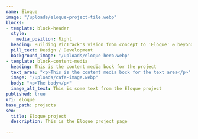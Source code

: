 ```yaml
---
name: Eloque
image: "/uploads/eloque-project-tile.webp"
blocks:
- template: block-header
  style:
    media_position: Right
  heading: Building VicTrack's vision from concept to 'Eloque' & beyond!
  pill_text: Design / Development
  background_image: "/uploads/eloque-hero.webp"
- template: block-content-media
  heading: This is the content media bock for the project
  text_area: "<p>This is the content media bock for the text area</p>"
  image: "/uploads/cafe-image.webp"
  body: "<p>The body</p>"
  image_alt_text: This is some text from the Eloque project
published: true
uri: eloque
base_path: projects
seo:
  title: Eloque project
  description: This is the Eloque project page

---
```


